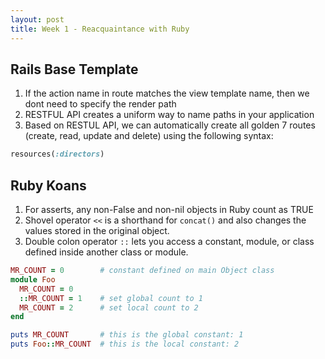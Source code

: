 ```yaml
---
layout: post
title: Week 1 - Reacquaintance with Ruby
---
```


## Rails Base Template
1. If the action name in route matches the view template name, then we dont need to specify the render path
2. RESTFUL API creates a uniform way to name paths in your application
3. Based on RESTUL API, we can automatically create all golden 7 routes (create, read, update and delete) using the following syntax:
```ruby
resources(:directors)
```

## Ruby Koans
1. For asserts, any non-False and non-nil objects in Ruby count as TRUE
2. Shovel operator `<<` is a shorthand for `concat()` and also changes the values stored in the original object.
3. Double colon operator `::` lets you access a constant, module, or class defined inside another class or module.

```ruby
MR_COUNT = 0        # constant defined on main Object class
module Foo
  MR_COUNT = 0
  ::MR_COUNT = 1    # set global count to 1
  MR_COUNT = 2      # set local count to 2
end

puts MR_COUNT       # this is the global constant: 1
puts Foo::MR_COUNT  # this is the local constant: 2
```




